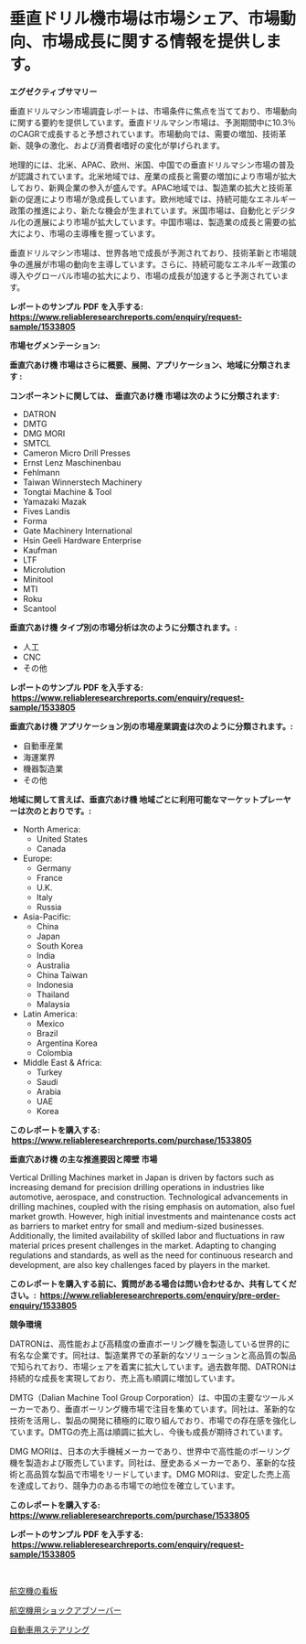 <p><h1>垂直ドリル機市場は市場シェア、市場動向、市場成長に関する情報を提供します。</h1></p><p><strong>エグゼクティブサマリー</strong></p>
<p><p>垂直ドリルマシン市場調査レポートは、市場条件に焦点を当てており、市場動向に関する要約を提供しています。垂直ドリルマシン市場は、予測期間中に10.3％のCAGRで成長すると予想されています。市場動向では、需要の増加、技術革新、競争の激化、および消費者嗜好の変化が挙げられます。</p><p>地理的には、北米、APAC、欧州、米国、中国での垂直ドリルマシン市場の普及が認識されています。北米地域では、産業の成長と需要の増加により市場が拡大しており、新興企業の参入が盛んです。APAC地域では、製造業の拡大と技術革新の促進により市場が急成長しています。欧州地域では、持続可能なエネルギー政策の推進により、新たな機会が生まれています。米国市場は、自動化とデジタル化の進展により市場が拡大しています。中国市場は、製造業の成長と需要の拡大により、市場の主導権を握っています。</p><p>垂直ドリルマシン市場は、世界各地で成長が予測されており、技術革新と市場競争の進展が市場の動向を主導しています。さらに、持続可能なエネルギー政策の導入やグローバル市場の拡大により、市場の成長が加速すると予測されています。</p></p>
<p><strong>レポートのサンプル PDF を入手する: <a href="https://www.reliableresearchreports.com/enquiry/request-sample/1533805">https://www.reliableresearchreports.com/enquiry/request-sample/1533805</a></strong></p>
<p><strong>市場セグメンテーション:</strong></p>
<p><strong> 垂直穴あけ機 市場はさらに概要、展開、アプリケーション、地域に分類されます :</strong></p>
<p><strong>コンポーネントに関しては、 垂直穴あけ機 市場は次のように分類されます: &nbsp;</strong></p>
<p><ul><li>DATRON</li><li>DMTG</li><li>DMG MORI</li><li>SMTCL</li><li>Cameron Micro Drill Presses</li><li>Ernst Lenz Maschinenbau</li><li>Fehlmann</li><li>Taiwan Winnerstech Machinery</li><li>Tongtai Machine & Tool</li><li>Yamazaki Mazak</li><li>Fives Landis</li><li>Forma</li><li>Gate Machinery International</li><li>Hsin Geeli Hardware Enterprise</li><li>Kaufman</li><li>LTF</li><li>Microlution</li><li>Minitool</li><li>MTI</li><li>Roku</li><li>Scantool</li></ul></p>
<p><strong> 垂直穴あけ機 タイプ別の市場分析は次のように分類されます。:</strong></p>
<p><ul><li>人工</li><li>CNC</li><li>その他</li></ul></p>
<p><strong>レポートのサンプル PDF を入手する: &nbsp;<a href="https://www.reliableresearchreports.com/enquiry/request-sample/1533805">https://www.reliableresearchreports.com/enquiry/request-sample/1533805</a></strong></p>
<p><strong> 垂直穴あけ機 アプリケーション別の市場産業調査は次のように分類されます。:</strong></p>
<p><ul><li>自動車産業</li><li>海運業界</li><li>機器製造業</li><li>その他</li></ul></p>
<p><strong>地域に関して言えば、垂直穴あけ機 地域ごとに利用可能なマーケットプレーヤーは次のとおりです。:</strong></p>
<p><ul>
    <li>
        North America:
        <ul>
            <li>United States</li>
            <li>Canada</li>
        </ul>
    </li>
    <li>
        Europe:
        <ul>
            <li>Germany</li>
            <li>France</li>
            <li>U.K.</li>
            <li>Italy</li>
            <li>Russia</li>
        </ul>
    </li>
    <li>
        Asia-Pacific:
        <ul>
            <li>China</li>
            <li>Japan</li>
            <li>South Korea</li>
            <li>India</li>
            <li>Australia</li>
            <li>China Taiwan</li>
            <li>Indonesia</li>
            <li>Thailand</li>
            <li>Malaysia</li>
        </ul>
    </li>
    <li>
        Latin America:
        <ul>
            <li>Mexico</li>
            <li>Brazil</li>
            <li>Argentina Korea</li>
            <li>Colombia</li>
        </ul>
    </li>
    <li>
        Middle East & Africa:
        <ul>
            <li>Turkey</li>
            <li>Saudi</li>
            <li>Arabia</li>
            <li>UAE</li>
            <li>Korea</li>
        </ul>
    </li>
    </ul></p>
<p><strong>このレポートを購入する: &nbsp;<a href="https://www.reliableresearchreports.com/purchase/1533805">https://www.reliableresearchreports.com/purchase/1533805</a></strong></p>
<p><strong>垂直穴あけ機 の主な推進要因と障壁 市場</strong></p>
<p><p>Vertical Drilling Machines market in Japan is driven by factors such as increasing demand for precision drilling operations in industries like automotive, aerospace, and construction. Technological advancements in drilling machines, coupled with the rising emphasis on automation, also fuel market growth. However, high initial investments and maintenance costs act as barriers to market entry for small and medium-sized businesses. Additionally, the limited availability of skilled labor and fluctuations in raw material prices present challenges in the market. Adapting to changing regulations and standards, as well as the need for continuous research and development, are also key challenges faced by players in the market.</p></p>
<p><strong>このレポートを購入する前に、質問がある場合は問い合わせるか、共有してください。:&nbsp; <a href="https://www.reliableresearchreports.com/enquiry/pre-order-enquiry/1533805">https://www.reliableresearchreports.com/enquiry/pre-order-enquiry/1533805</a></strong></p>
<p><strong>競争環境</strong></p>
<p><p>DATRONは、高性能および高精度の垂直ボーリング機を製造している世界的に有名な企業です。同社は、製造業界での革新的なソリューションと高品質の製品で知られており、市場シェアを着実に拡大しています。過去数年間、DATRONは持続的な成長を実現しており、売上高も順調に増加しています。</p><p>DMTG（Dalian Machine Tool Group Corporation）は、中国の主要なツールメーカーであり、垂直ボーリング機市場で注目を集めています。同社は、革新的な技術を活用し、製品の開発に積極的に取り組んでおり、市場での存在感を強化しています。DMTGの売上高は順調に拡大し、今後も成長が期待されています。</p><p>DMG MORIは、日本の大手機械メーカーであり、世界中で高性能のボーリング機を製造および販売しています。同社は、歴史あるメーカーであり、革新的な技術と高品質な製品で市場をリードしています。DMG MORIは、安定した売上高を達成しており、競争力のある市場での地位を確立しています。</p></p>
<p><strong>このレポートを購入する: &nbsp; <a href="https://www.reliableresearchreports.com/purchase/1533805">https://www.reliableresearchreports.com/purchase/1533805</a></strong></p>
<p><strong>レポートのサンプル PDF を入手する: &nbsp;<a href="https://www.reliableresearchreports.com/enquiry/request-sample/1533805">https://www.reliableresearchreports.com/enquiry/request-sample/1533805</a></strong><strong></strong></p>
<p>&nbsp;</p>
<p><p><a href="https://medium.com/@jefferyyan895/%E8%88%AA%E7%A9%BA%E6%A9%9F%E3%82%B5%E3%82%A4%E3%83%B3%E5%B8%82%E5%A0%B4-%E7%AB%B6%E4%BA%89%E5%88%86%E6%9E%90-%E5%B8%82%E5%A0%B4%E5%8B%95%E5%90%91-2031%E5%B9%B4%E3%81%BE%E3%81%A7%E3%81%AE%E4%BA%88%E6%B8%AC-c8cd046c9a48">航空機の看板</a></p><p><a href="https://medium.com/@eduardoramez/%E8%88%AA%E7%A9%BA%E6%A9%9F%E7%94%A8%E3%82%B7%E3%83%A7%E3%83%83%E3%82%AF%E3%82%A2%E3%83%96%E3%82%BD%E3%83%BC%E3%83%90%E3%83%BC%E5%B8%82%E5%A0%B4-%E7%AB%B6%E4%BA%89%E5%88%86%E6%9E%90-%E5%B8%82%E5%A0%B4%E3%83%88%E3%83%AC%E3%83%B3%E3%83%89-2031%E5%B9%B4%E3%81%BE%E3%81%A7%E3%81%AE%E4%BA%88%E6%B8%AC-add1f41f67a7">航空機用ショックアブソーバー</a></p><p><a href="https://medium.com/@matteills7854/2024%E5%B9%B4%E3%81%8B%E3%82%892031%E5%B9%B4%E3%81%BE%E3%81%A7%E3%81%AE%E6%9C%9F%E9%96%93%E3%81%AE%E8%87%AA%E5%8B%95%E8%BB%8A%E7%94%A8%E3%82%B9%E3%83%86%E3%82%A2%E3%83%AA%E3%83%B3%E3%82%B0%E5%B8%82%E5%A0%B4%E3%81%AE%E5%88%86%E6%9E%90%E3%81%A8%E3%82%B5%E3%82%A4%E3%82%BA%E3%81%AE%E4%BA%88%E6%B8%AC-3a09098d5b92">自動車用ステアリング</a></p></p>